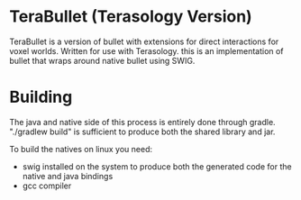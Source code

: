 # TeraBullet (Terasology Version)

TeraBullet is a version of bullet with extensions for direct interactions for voxel worlds. Written for use with Terasology. 
this is an implementation of bullet that wraps around native bullet using SWIG.

# Building

The java and native side of this process is entirely done through gradle. "./gradlew build" is sufficient to produce both the shared library and jar.

To build the natives on linux you need:

* swig installed on the system to produce both the generated code for the native and java bindings
* gcc compiler
